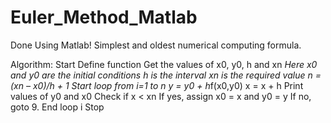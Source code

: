 # Euler_Method_Matlab
Done Using Matlab!
Simplest and oldest numerical computing formula.

Algorithm:
Start
Define function
Get the values of x0, y0, h and xn
*Here x0 and y0 are the initial conditions
h is the interval
xn is the required value
n = (xn – x0)/h + 1
Start loop from i=1 to n
y = y0 + h*f(x0,y0)
x = x + h
Print values of y0 and x0
Check if x < xn
If yes, assign x0 = x and y0 = y
If no, goto 9.
End loop i
Stop
